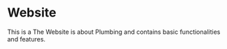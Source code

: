 # Website
This is a 
The Website is about Plumbing and contains basic functionalities and features.
